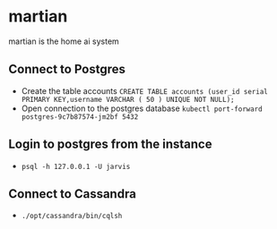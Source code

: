 # martian
martian is the home ai system

## Connect to Postgres
- Create the table accounts
`CREATE TABLE accounts (user_id serial PRIMARY KEY,username VARCHAR ( 50 ) UNIQUE NOT NULL);`
- Open connection to the postgres database
`kubectl port-forward postgres-9c7b87574-jm2bf 5432`

## Login to postgres from the instance
- `psql -h 127.0.0.1 -U jarvis`

## Connect to Cassandra
- `./opt/cassandra/bin/cqlsh`
